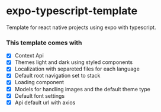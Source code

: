 # **expo-typescript-template**

Template for react native projects using expo with typescript.

### **This template comes with**

- [x] Context Api
- [x] Themes light and dark using styled components
- [x] Localization with separeted files for each language
- [x] Default root navigation set to stack
- [x] Loading component
- [x] Models for handling images and the default theme type
- [x] Default font settings
- [x] Api default url with axios
